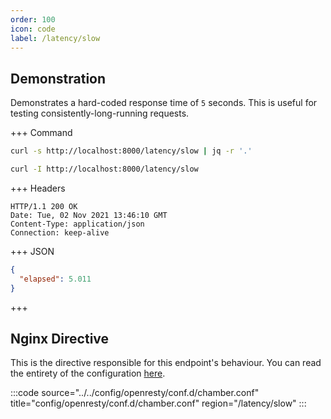```yaml
---
order: 100
icon: code
label: /latency/slow
---
```


## Demonstration

Demonstrates a hard-coded response time of `5` seconds. This is useful for testing consistently-long-running requests.

+++ Command
```bash # Respond with JSON:
curl -s http://localhost:8000/latency/slow | jq -r '.'
```
```bash # Respond with headers:
curl -I http://localhost:8000/latency/slow
```
+++ Headers
``` #
HTTP/1.1 200 OK
Date: Tue, 02 Nov 2021 13:46:10 GMT
Content-Type: application/json
Connection: keep-alive
```
+++ JSON
```json # The duration of the request.
{
  "elapsed": 5.011
}
```
+++ 

## Nginx Directive

This is the directive responsible for this endpoint's behaviour. You can read the entirety of the configuration [here](https://github.com/wilhelm-murdoch/chamber/blob/main/config/openresty/conf.d/chamber.conf).

:::code source="../../config/openresty/conf.d/chamber.conf" title="config/openresty/conf.d/chamber.conf" region="/latency/slow" :::